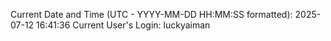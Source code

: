 Current Date and Time (UTC - YYYY-MM-DD HH:MM:SS formatted): 2025-07-12 16:41:36
Current User's Login: luckyaiman

